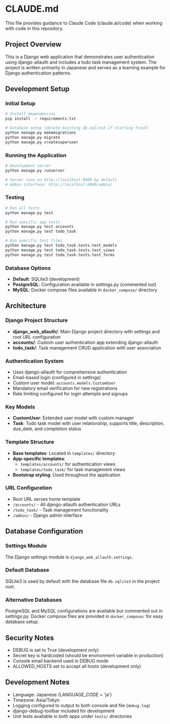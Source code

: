 # CLAUDE.md

This file provides guidance to Claude Code (claude.ai/code) when working with code in this repository.

## Project Overview

This is a Django web application that demonstrates user authentication using django-allauth and includes a todo task management system. The project is written primarily in Japanese and serves as a learning example for Django authentication patterns.

## Development Setup

### Initial Setup
```bash
# Install dependencies
pip install -r requirements.txt

# Database setup (delete existing db.sqlite3 if starting fresh)
python manage.py makemigrations
python manage.py migrate
python manage.py createsuperuser
```

### Running the Application
```bash
# Development server
python manage.py runserver

# Server runs on http://localhost:8000 by default
# Admin interface: http://localhost:8000/admin/
```

### Testing
```bash
# Run all tests
python manage.py test

# Run specific app tests
python manage.py test accounts
python manage.py test todo_task

# Run specific test files
python manage.py test todo_task.tests.test_models
python manage.py test todo_task.tests.test_views
python manage.py test todo_task.tests.test_forms
```

### Database Options
- **Default**: SQLite3 (development)
- **PostgreSQL**: Configuration available in settings.py (commented out)
- **MySQL**: Docker compose files available in `docker_compose/` directory

## Architecture

### Django Project Structure
- **django_web_allauth/**: Main Django project directory with settings and root URL configuration
- **accounts/**: Custom user authentication app extending django-allauth
- **todo_task/**: Task management CRUD application with user association

### Authentication System
- Uses django-allauth for comprehensive authentication
- Email-based login (configured in settings)
- Custom user model: `accounts.models.CustomUser`
- Mandatory email verification for new registrations
- Rate limiting configured for login attempts and signups

### Key Models
- **CustomUser**: Extended user model with custom manager
- **Task**: Todo task model with user relationship, supports title, description, due_date, and completion status

### Template Structure
- **Base templates**: Located in `templates/` directory
- **App-specific templates**: 
  - `templates/accounts/` for authentication views
  - `templates/todo_task/` for task management views
- **Bootstrap styling**: Used throughout the application

### URL Configuration
- Root URL serves home template
- `/accounts/` - All django-allauth authentication URLs
- `/todo_task/` - Task management functionality
- `/admin/` - Django admin interface

## Database Configuration

### Settings Module
The Django settings module is `django_web_allauth.settings`.

### Default Database
SQLite3 is used by default with the database file `db.sqlite3` in the project root.

### Alternative Databases
PostgreSQL and MySQL configurations are available but commented out in settings.py. Docker compose files are provided in `docker_compose/` for easy database setup.

## Security Notes
- DEBUG is set to True (development only)
- Secret key is hardcoded (should be environment variable in production)
- Console email backend used in DEBUG mode
- ALLOWED_HOSTS set to accept all hosts (development only)

## Development Notes
- Language: Japanese (LANGUAGE_CODE = 'ja')
- Timezone: Asia/Tokyo
- Logging configured to output to both console and file (`debug.log`)
- django-debug-toolbar included for development
- Unit tests available in both apps under `tests/` directories